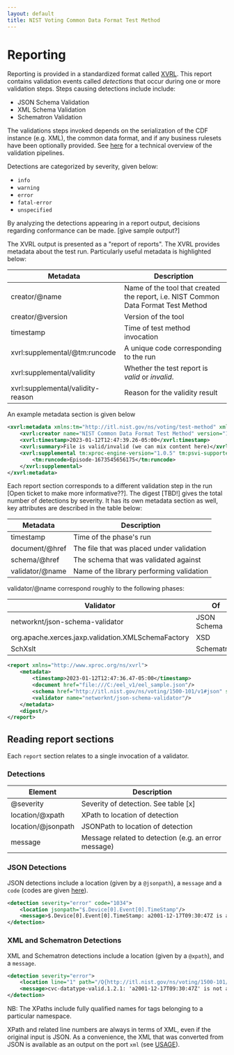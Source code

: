 ```yaml
---
layout: default
title: NIST Voting Common Data Format Test Method
---
```


# Reporting

Reporting is provided in a standardized format called [XVRL](https://github.com/xproc/xvrl). This report contains validation events called *detections* that occur during one or more validation steps. Steps causing detections include include:

- JSON Schema Validation
- XML Schema Validation
- Schematron Validation

The validations steps invoked depends on the serialization of the CDF instance (e.g. XML), the common data format, and if any business rulesets have been optionally provided. See [here](PIPELINE.md) for a technical overview of the validation pipelines.

Detections are categorized by severity, given below:

- `info`
- `warning`
- `error`
- `fatal-error`
- `unspecified`

By analyzing the detections appearing in a report output, decisions regarding conformance can be made. [give sample output?]

The XVRL output is presented as a "report of reports". The XVRL provides metadata about the test run. Particularly useful metadata is highlighted below:

| Metadata                      | Description                                                                        |
|-------------------------------|------------------------------------------------------------------------------------|
| creator/@name                 | Name of the tool that created the report, i.e. NIST Common Data Format Test Method |
| creator/@version              | Version of the tool                                                                |
| timestamp                     | Time of test method invocation                                                     |
| xvrl:supplemental/@tm:runcode | A unique code corresponding to the run                                             |
| xvrl:supplemental/validity    | Whether the test report is *valid* or *invalid*.                                   |
| xvrl:supplemental/validity-reason | Reason for the validity result                                                 |

An example metadata section is given below

```xml
<xvrl:metadata xmlns:tm="http://itl.nist.gov/ns/voting/test-method" xmlns:xvrl="http://www.xproc.org/ns/xvrl">
	<xvrl:creator name="NIST Common Data Format Test Method" version="1.0"/>
	<xvrl:timestamp>2023-01-12T12:47:39.26-05:00</xvrl:timestamp>	
	<xvrl:summary>File is valid/invalid (we can mix content here)</xvrl:summary>
	<xvrl:supplemental tm:xproc-engine-version="1.0.5" tm:psvi-supported="false" tm:xproc-engine-vendor="&lt;xml-project /&gt; Achim Berndzen" tm:xproc-engine-name="MorganaXProc-IIIse">
		<tm:runcode>Episode-1673545656175</tm:runcode>
	</xvrl:supplemental>	
</xvrl:metadata>
```

Each report section corresponds to a different validation step in the run [Open ticket to make more informative??]. The digest [TBD!] gives the total number of detections by severity. It has its own metadata section as well, key attributes are described in the table below:

| Metadata        | Description                               |
|-----------------|-------------------------------------------|
| timestamp       | Time of the phase's run                   |
| document/@href  | The file that was placed under validation |
| schema/@href    | The schema that was validated against     |
| validator/@name | Name of the library performing validation |

validator/@name correspond roughly to the following phases:

| Validator                                          | Of          |
|----------------------------------------------------|-------------|
| networknt/json-schema-validator                    | JSON Schema |
| org.apache.xerces.jaxp.validation.XMLSchemaFactory | XSD         |
| SchXslt                                            | Schematron  |

```xml
<report xmlns="http://www.xproc.org/ns/xvrl">
	<metadata>
		<timestamp>2023-01-12T12:47:36.47-05:00</timestamp>
		<document href="file:///C:/eel_v1/eel_sample.json"/>
		<schema href="http://itl.nist.gov/ns/voting/1500-101/v1#json" schematypens="JsonSchema"/>
		<validator name="networknt/json-schema-validator"/>
	</metadata>
	<digest/>
</report>
```

## Reading report sections

Each `report` section relates to a single invocation of a validator. 

### Detections

| Element            | Description                                          |
|--------------------|------------------------------------------------------|
| @severity          | Severity of detection. See table [x]                 |
| location/@xpath    | XPath to location of detection                       |
| location/@jsonpath | JSONPath to location of detection                    |
| message            | Message related to detection (e.g. an error message) |

### JSON Detections

JSON detections include a location (given by a `@jsonpath`), a `message` and a `code` (codes are given [here](https://github.com/networknt/json-schema-validator/blob/0d1d8f27d44294bf5e265b688e83880602ff815f/src/main/java/com/networknt/schema/ValidatorTypeCode.java)).

```xml
<detection severity="error" code="1034">
	<location jsonpath="$.Device[0].Event[0].TimeStamp"/>
	<message>$.Device[0].Event[0].TimeStamp: a2001-12-17T09:30:47Z is an invalid date-time</message>
</detection>
```

### XML and Schematron Detections

XML and Schematron detections include a location (given by a `@xpath`), and a `message`.

```xml
<detection severity="error">
	<location line="1" path="/Q{http://itl.nist.gov/ns/voting/1500-101/v1}ElectionEventLog[1]/Q{http://itl.nist.gov/ns/voting/1500-101/v1}Device[1]/Q{http://itl.nist.gov/ns/voting/1500-101/v1}Event[1]/Q{http://itl.nist.gov/ns/voting/1500-101/v1}TimeStamp[1]/text()[1]"/>
	<message>cvc-datatype-valid.1.2.1: 'a2001-12-17T09:30:47Z' is not a valid value for 'dateTime'.</message>
</detection>
```

NB: The XPaths include fully qualified names for tags belonging to a particular namespace.

XPath and related line numbers are always in terms of XML, even if the original input is JSON. As a convenience, the XML that was converted from JSON is available as an output on the port `xml` (see [USAGE](./USAGE.md)).

